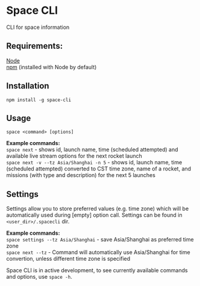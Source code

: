 # Space CLI

CLI for space information

## Requirements:  
[Node](https://nodejs.org/en/)  
[npm](https://docs.npmjs.com/getting-started/installing-node) (installed with Node by default)  

## Installation  
```
npm install -g space-cli
```

## Usage  
```
space <command> [options]
```

**Example commands:**  
`space next` - shows id, launch name, time (scheduled attempted) and available live stream options for the next rocket launch  
`space next -v --tz Asia/Shanghai -n 5` - shows id, launch name, time (scheduled attempted) converted to CST time zone, name of a rocket, and missions (with type and description) for the next 5 launches

## Settings  
Settings allow you to store preferred values (e.g. time zone) which will be automatically used during [empty] option call. Settings can be found in `<user_dir>/.spacecli` dir.

**Example commands:**  
`space settings --tz Asia/Shanghai` - save Asia/Shanghai as preferred time zone  
`space next --tz` - Command will automatically use Asia/Shanghai for time convertion, unless different time zone is specified

Space CLI is in active development, to see currently available commands and options, use `space -h`.
